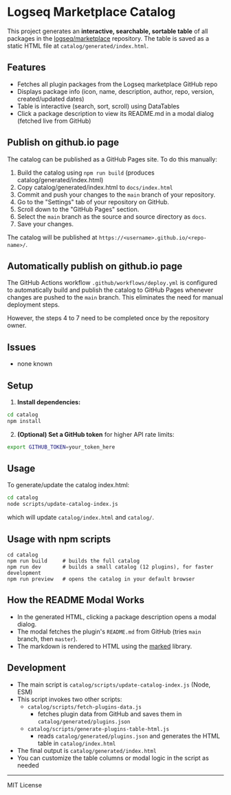 # Logseq Marketplace Catalog

This project generates an **interactive, searchable, sortable table** of all packages in the [logseq/marketplace](https://github.com/logseq/marketplace) repository. The table is saved as a static HTML file at `catalog/generated/index.html`.

## Features

- Fetches all plugin packages from the Logseq marketplace GitHub repo
- Displays package info (icon, name, description, author, repo, version, created/updated dates)
- Table is interactive (search, sort, scroll) using DataTables
- Click a package description to view its README.md in a modal dialog (fetched live from GitHub)

## Publish on github.io page

The catalog can be published as a GitHub Pages site. To do this manually:

1. Build the catalog using `npm run build` (produces catalog/generated/index.html)
2. Copy catalog/generated/index.html to `docs/index.html`
3. Commit and push your changes to the `main` branch of your repository.
4. Go to the "Settings" tab of your repository on GitHub.
5. Scroll down to the "GitHub Pages" section.
6. Select the `main` branch as the source and source directory as `docs`.
7. Save your changes.

The catalog will be published at `https://<username>.github.io/<repo-name>/`.

## Automatically publish on github.io page

The GitHub Actions workflow `.github/workflows/deploy.yml` is configured to automatically build and publish the catalog to GitHub Pages whenever changes are pushed to the `main` branch. This eliminates the need for manual deployment steps.

However, the steps 4 to 7 need to be completed once by the repository owner.

## Issues

- none known

## Setup

1. **Install dependencies:**

```sh
cd catalog
npm install
```

2. **(Optional) Set a GitHub token** for higher API rate limits:

```sh
export GITHUB_TOKEN=your_token_here
```

## Usage

To generate/update the catalog index.html:

```sh
cd catalog
node scripts/update-catalog-index.js
```

which will update `catalog/index.html` and `catalog/`.

## Usage with npm scripts

```
cd catalog
npm run build     # builds the full catalog
npm run dev       # builds a small catalog (12 plugins), for faster development
npm run preview   # opens the catalog in your default browser
```

## How the README Modal Works

- In the generated HTML, clicking a package description opens a modal dialog.
- The modal fetches the plugin's `README.md` from GitHub (tries `main` branch, then `master`).
- The markdown is rendered to HTML using the [marked](https://github.com/markedjs/marked) library.

## Development

- The main script is `catalog/scripts/update-catalog-index.js` (Node, ESM)
- This script invokes two other scripts:
  - `catalog/scripts/fetch-plugins-data.js`
    - fetches plugin data from GitHub and saves them in `catalog/generated/plugins.json`
  - `catalog/scripts/generate-plugins-table-html.js`
    - reads `catalog/generated/plugins.json` and generates the HTML table in `catalog/index.html`
- The final output is `catalog/generated/index.html`
- You can customize the table columns or modal logic in the script as needed

---

MIT License
